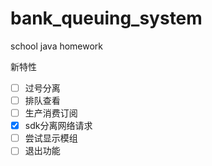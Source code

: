 # bank_queuing_system

school java homework

新特性

- [ ] 过号分离
- [ ] 排队查看
- [ ] 生产消费订阅
- [x] sdk分离网络请求
- [ ] 尝试显示模组
- [ ] 退出功能